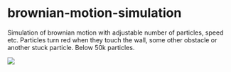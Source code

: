 # brownian-motion-simulation

Simulation of brownian motion with adjustable number of particles, speed etc. Particles turn red when they touch the wall, some other obstacle or another stuck particle. Below 50k particles.

![](demo-min.gif)
